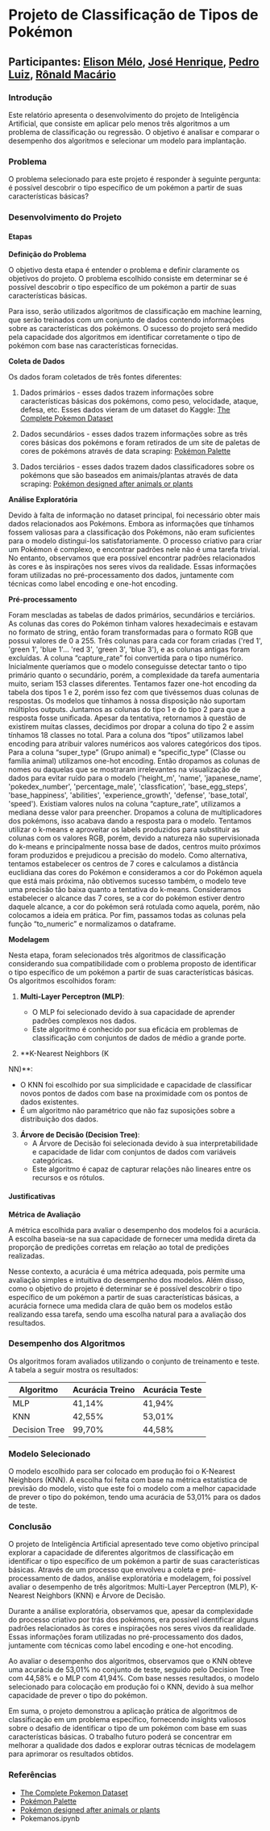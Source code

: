 # Projeto de Classificação de Tipos de Pokémon

## Participantes: [Elison Mélo](https://github.com/ElisonMartins), [José Henrique](https://github.com/rikcav), [Pedro Luiz](https://github.com/mightbehappyy), [Rônald Macário](https://github.com/RonaldMacario13)

### Introdução

Este relatório apresenta o desenvolvimento do projeto de Inteligência Artificial, que consiste em aplicar pelo menos três algoritmos a um problema de classificação ou regressão. O objetivo é analisar e comparar o desempenho dos algoritmos e selecionar um modelo para implantação.

### Problema

O problema selecionado para este projeto é responder à seguinte pergunta: é possível descobrir o tipo específico de um pokémon a partir de suas características básicas?

### Desenvolvimento do Projeto

#### Etapas

**Definição do Problema**

O objetivo desta etapa é entender o problema e definir claramente os objetivos do projeto. O problema escolhido consiste em determinar se é possível descobrir o tipo específico de um pokémon a partir de suas características básicas.

Para isso, serão utilizados algoritmos de classificação em machine learning, que serão treinados com um conjunto de dados contendo informações sobre as características dos pokémons. O sucesso do projeto será medido pela capacidade dos algoritmos em identificar corretamente o tipo de pokémon com base nas características fornecidas.

**Coleta de Dados**

Os dados foram coletados de três fontes diferentes:

1. Dados primários - esses dados trazem informações sobre características básicas dos pokémons, como peso, velocidade, ataque, defesa, etc. Esses dados vieram de um dataset do Kaggle: [The Complete Pokemon Dataset](https://www.kaggle.com/datasets/rounakbanik/pokemon)

2. Dados secundários - esses dados trazem informações sobre as três cores básicas dos pokémons e foram retirados de um site de paletas de cores de pokémons através de data scraping: [Pokémon Palette](https://pokemonpalette.com/)

3. Dados terciários - esses dados trazem dados classificadores sobre os pokémons que são baseados em animais/plantas através de data scraping: [Pokémon designed after animals or plants](https://bulbapedia.bulbagarden.net/wiki/User:Reshi643/Pok%C3%A9mon_designed_after_animals_or_plants)

**Análise Exploratória**

Devido à falta de informação no dataset principal, foi necessário obter mais dados relacionados aos Pokémons. Embora as informações que tínhamos fossem valiosas para a classificação dos Pokémons, não eram suficientes para o modelo distingui-los satisfatoriamente. O processo criativo para criar um Pokémon é complexo, e encontrar padrões nele não é uma tarefa trivial. No entanto, observamos que era possível encontrar padrões relacionados às cores e às inspirações nos seres vivos da realidade. Essas informações foram utilizadas no pré-processamento dos dados, juntamente com técnicas como label encoding e one-hot encoding.

**Pré-processamento**

Foram mescladas as tabelas de dados primários, secundários e terciários. As colunas das cores do Pokémon tinham valores hexadecimais e estavam no formato de string, então foram transformadas para o formato RGB que possui valores de 0 a 255. Três colunas para cada cor foram criadas ('red 1', 'green 1', 'blue 1'... 'red 3', 'green 3', 'blue 3'), e as colunas antigas foram excluídas. A coluna “capture_rate” foi convertida para o tipo numérico. Inicialmente queríamos que o modelo conseguisse detectar tanto o tipo primário quanto o secundário, porém, a complexidade da tarefa aumentaria muito, seriam 153 classes diferentes. Tentamos fazer one-hot encoding da tabela dos tipos 1 e 2, porém isso fez com que tivéssemos duas colunas de respostas. Os modelos que tínhamos à nossa disposição não suportam múltiplos outputs. Juntamos as colunas do tipo 1 e do tipo 2 para que a resposta fosse unificada. Apesar da tentativa, retornamos à questão de existirem muitas classes, decidimos por dropar a coluna do tipo 2 e assim tínhamos 18 classes no total. Para a coluna dos “tipos” utilizamos label encoding para atribuir valores numéricos aos valores categóricos dos tipos. Para a coluna “super_type” (Grupo animal) e “specific_type” (Classe ou família animal) utilizamos one-hot encoding. Então dropamos as colunas de nomes ou daquelas que se mostraram irrelevantes na visualização de dados para evitar ruído para o modelo ('height_m', 'name', 'japanese_name', 'pokedex_number', 'percentage_male', 'classfication', 'base_egg_steps', 'base_happiness', 'abilities', 'experience_growth', 'defense', 'base_total', 'speed'). Existiam valores nulos na coluna “capture_rate”, utilizamos a mediana desse valor para preencher. Dropamos a coluna de multiplicadores dos pokémons, isso acabava dando a resposta para o modelo. Tentamos utilizar o k-means e aproveitar os labels produzidos para substituir as colunas com os valores RGB, porém, devido a natureza não supervisionada do k-means e principalmente nossa base de dados, centros muito próximos foram produzidos e prejudicou a precisão do modelo. Como alternativa, tentamos estabelecer os centros de 7 cores e calculamos a distância euclidiana das cores do Pokémon e consideramos a cor do Pokémon aquela que está mais próxima, não obtivemos sucesso também, o modelo teve uma precisão tão baixa quanto a tentativa do k-means. Consideramos estabelecer o alcance das 7 cores, se a cor do pokémon estiver dentro daquele alcance, a cor do pokémon será rotulada como aquela, porém, não colocamos a ideia em prática. Por fim, passamos todas as colunas pela função “to_numeric” e normalizamos o dataframe.

**Modelagem**

Nesta etapa, foram selecionados três algoritmos de classificação considerando sua compatibilidade com o problema proposto de identificar o tipo específico de um pokémon a partir de suas características básicas. Os algoritmos escolhidos foram:

1. **Multi-Layer Perceptron (MLP)**:
   - O MLP foi selecionado devido à sua capacidade de aprender padrões complexos nos dados.
   - Este algoritmo é conhecido por sua eficácia em problemas de classificação com conjuntos de dados de médio a grande porte.

2. **K-Nearest Neighbors (K

NN)**:
   - O KNN foi escolhido por sua simplicidade e capacidade de classificar novos pontos de dados com base na proximidade com os pontos de dados existentes.
   - É um algoritmo não paramétrico que não faz suposições sobre a distribuição dos dados.

3. **Árvore de Decisão (Decision Tree)**:
   - A Árvore de Decisão foi selecionada devido à sua interpretabilidade e capacidade de lidar com conjuntos de dados com variáveis categóricas.
   - Este algoritmo é capaz de capturar relações não lineares entre os recursos e os rótulos.

#### Justificativas

**Métrica de Avaliação**

A métrica escolhida para avaliar o desempenho dos modelos foi a acurácia. A escolha baseia-se na sua capacidade de fornecer uma medida direta da proporção de predições corretas em relação ao total de predições realizadas.

Nesse contexto, a acurácia é uma métrica adequada, pois permite uma avaliação simples e intuitiva do desempenho dos modelos. Além disso, como o objetivo do projeto é determinar se é possível descobrir o tipo específico de um pokémon a partir de suas características básicas, a acurácia fornece uma medida clara de quão bem os modelos estão realizando essa tarefa, sendo uma escolha natural para a avaliação dos resultados.

### Desempenho dos Algoritmos

Os algoritmos foram avaliados utilizando o conjunto de treinamento e teste. A tabela a seguir mostra os resultados:

| Algoritmo      | Acurácia Treino | Acurácia Teste |
|----------------|-----------------|----------------|
| MLP            | 41,14%          | 41,94%         |
| KNN            | 42,55%          | 53,01%         |
| Decision Tree  | 99,70%          | 44,58%         |

### Modelo Selecionado

O modelo escolhido para ser colocado em produção foi o K-Nearest Neighbors (KNN). A escolha foi feita com base na métrica estatística de previsão do modelo, visto que este foi o modelo com a melhor capacidade de prever o tipo do pokémon, tendo uma acurácia de 53,01% para os dados de teste.

### Conclusão

O projeto de Inteligência Artificial apresentado teve como objetivo principal explorar a capacidade de diferentes algoritmos de classificação em identificar o tipo específico de um pokémon a partir de suas características básicas. Através de um processo que envolveu a coleta e pré-processamento de dados, análise exploratória e modelagem, foi possível avaliar o desempenho de três algoritmos: Multi-Layer Perceptron (MLP), K-Nearest Neighbors (KNN) e Árvore de Decisão.

Durante a análise exploratória, observamos que, apesar da complexidade do processo criativo por trás dos pokémons, era possível identificar alguns padrões relacionados às cores e inspirações nos seres vivos da realidade. Essas informações foram utilizadas no pré-processamento dos dados, juntamente com técnicas como label encoding e one-hot encoding.

Ao avaliar o desempenho dos algoritmos, observamos que o KNN obteve uma acurácia de 53,01% no conjunto de teste, seguido pelo Decision Tree com 44,58% e o MLP com 41,94%. Com base nesses resultados, o modelo selecionado para colocação em produção foi o KNN, devido à sua melhor capacidade de prever o tipo do pokémon.

Em suma, o projeto demonstrou a aplicação prática de algoritmos de classificação em um problema específico, fornecendo insights valiosos sobre o desafio de identificar o tipo de um pokémon com base em suas características básicas. O trabalho futuro poderá se concentrar em melhorar a qualidade dos dados e explorar outras técnicas de modelagem para aprimorar os resultados obtidos.

### Referências

- [The Complete Pokemon Dataset](https://www.kaggle.com/datasets/rounakbanik/pokemon)
- [Pokémon Palette](https://pokemonpalette.com/)
- [Pokémon designed after animals or plants](https://bulbapedia.bulbagarden.net/wiki/User:Reshi643/Pok%C3%A9mon_designed_after_animals_or_plants)
- Pokemanos.ipynb
